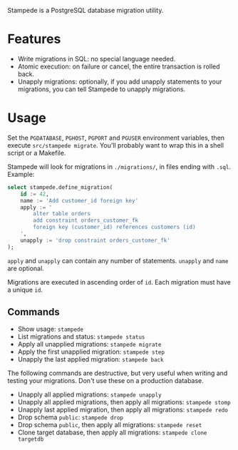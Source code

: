 Stampede is a PostgreSQL database migration utility.

Features
========

* Write migrations in SQL: no special language needed.
* Atomic execution: on failure or cancel, the entire transaction is rolled back.
* Unapply migrations: optionally, if you add unapply statements to your migrations, you can tell Stampede to unapply migrations.

Usage
=====

Set the `PGDATABASE`, `PGHOST`, `PGPORT` and `PGUSER` environment variables, then execute `src/stampede migrate`. You'll probably want to wrap this in a shell script or a Makefile.

Stampede will look for migrations in `./migrations/`, in files ending with `.sql`. Example:

```sql
select stampede.define_migration(
    id := 42,
    name := 'Add customer_id foreign key'
    apply := '
        alter table orders
        add constraint orders_customer_fk
        foreign key (customer_id) references customers (id)
    ',
    unapply := 'drop constraint orders_customer_fk'
);
```

`apply` and `unapply` can contain any number of statements. `unapply` and `name` are optional.

Migrations are executed in ascending order of `id`. Each migration must have a unique `id`.

Commands
--------

* Show usage: `stampede`
* List migrations and status: `stampede status`
* Apply all unapplied migrations: `stampede migrate`
* Apply the first unapplied migration: `stampede step`
* Unapply the last applied migration: `stampede back`

The following commands are destructive, but very useful when writing and testing your migrations. Don't use these on a production database.

* Unapply all applied migrations: `stampede unapply`
* Unapply all applied migrations, then apply all migrations: `stampede stomp`
* Unapply last applied migration, then apply all migrations: `stampede redo`
* Drop schema `public`: `stampede drop`
* Drop schema `public`, then apply all migrations: `stampede reset`
* Clone target database, then apply all migrations: `stampede clone targetdb`
